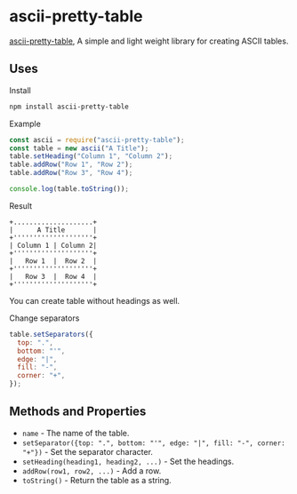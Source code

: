 # ascii-pretty-table

[ascii-pretty-table](https://www.npmjs.com/package/ascii-pretty-table), A simple and light weight library for creating ASCII tables.

## Uses

Install

```bash
npm install ascii-pretty-table
```

Example

```js
const ascii = require("ascii-pretty-table");
const table = new ascii("A Title");
table.setHeading("Column 1", "Column 2");
table.addRow("Row 1", "Row 2");
table.addRow("Row 3", "Row 4");

console.log(table.toString());
```

Result

```ascii
+....................+
|      A Title       |
+''''''''''''''''''''+
| Column 1 | Column 2|
+''''''''''''''''''''+
|   Row 1  |  Row 2  |
+''''''''''''''''''''+
|   Row 3  |  Row 4  |
+''''''''''''''''''''+
```

You can create table without headings as well.

Change separators

```js
table.setSeparators({
  top: ".",
  bottom: "'",
  edge: "|",
  fill: "-",
  corner: "+",
});
```

## Methods and Properties

- `name` - The name of the table.
- `setSeparator({top: ".", bottom: "'", edge: "|", fill: "-", corner: "+"})` - Set the separator character.
- `setHeading(heading1, heading2, ...)` - Set the headings.
- `addRow(row1, row2, ...)` - Add a row.
- `toString()` - Return the table as a string.
